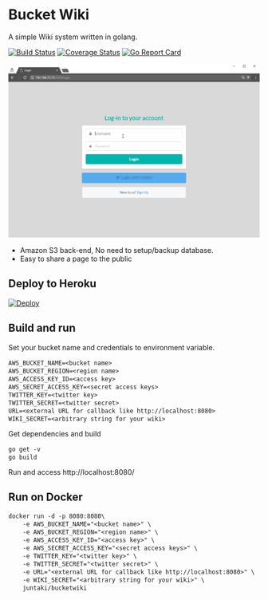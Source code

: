 # Bucket Wiki

A simple Wiki system written in golang.

[![Build Status](https://travis-ci.org/juntaki/bucketwiki.svg?branch=master)](https://travis-ci.org/juntaki/bucketwiki)
[![Coverage Status](https://coveralls.io/repos/github/juntaki/bucketwiki/badge.svg?branch=master)](https://coveralls.io/github/juntaki/bucketwiki?branch=master)
[![Go Report Card](https://goreportcard.com/badge/github.com/juntaki/bucketwiki)](https://goreportcard.com/report/github.com/juntaki/bucketwiki)

![screenshot](https://github.com/juntaki/bucketwiki/blob/master/screenshot.gif?raw=true)

* Amazon S3 back-end, No need to setup/backup database.
* Easy to share a page to the public

## Deploy to Heroku

[![Deploy](https://www.herokucdn.com/deploy/button.svg)](https://heroku.com/deploy)

## Build and run

Set your bucket name and credentials to environment variable.

~~~
AWS_BUCKET_NAME=<bucket name>
AWS_BUCKET_REGION=<region name>
AWS_ACCESS_KEY_ID=<access key>
AWS_SECRET_ACCESS_KEY=<secret access keys>
TWITTER_KEY=<twitter key>
TWITTER_SECRET=<twitter secret>
URL=<external URL for callback like http://localhost:8080>
WIKI_SECRET=<arbitrary string for your wiki>
~~~

Get dependencies and build

~~~
go get -v
go build
~~~

Run and access http://localhost:8080/

## Run on Docker

~~~
docker run -d -p 8080:8080\
    -e AWS_BUCKET_NAME="<bucket name>" \
    -e AWS_BUCKET_REGION="<region name>" \
    -e AWS_ACCESS_KEY_ID="<access key>" \
    -e AWS_SECRET_ACCESS_KEY="<secret access keys>" \
    -e TWITTER_KEY="<twitter key>" \
    -e TWITTER_SECRET="<twitter secret>" \
    -e URL="<external URL for callback like http://localhost:8080>" \
    -e WIKI_SECRET="<arbitrary string for your wiki>" \
    juntaki/bucketwiki
~~~
